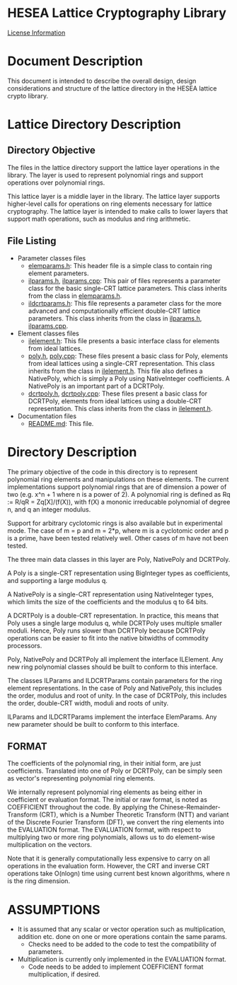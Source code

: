HESEA Lattice Cryptography Library
=====================================

[License Information](License.md)

Document Description
===================
This document is intended to describe the overall design, design considerations and structure of the lattice directory in the HESEA lattice crypto library.

Lattice Directory Description
=============================

Directory Objective
-------------------
The files in the lattice directory support the lattice layer operations in the library.  The layer is used to represent polynomial rings
and support operations over polynomial rings.

This lattice layer is a middle layer in the library.
The lattice layer supports higher-level calls for operations on ring elements necessary for lattice cryptography.
The lattice layer is intended to make calls to lower layers that support math operations, such as modulus and ring arithmetic.

File Listing
------------

* Parameter classes files
  - [elemparams.h](elemparams.h): This header file is a simple class to contain ring element parameters.
  - [ilparams.h](ilparams.h), [ilparams.cpp](../../lib/lattice/ilparams.cpp): This pair of files represents a parameter class for the basic single-CRT lattice parameters.  This class inherits from the class in [elemparams.h](src/lib/lattice/elemparams.h).
  - [ildcrtparams.h](ildcrtparams.h): This file represents a parameter class for the more advanced and computationally efficient double-CRT lattice parameters.  This class inherits from the class in [ilparams.h](ilparams.h), [ilparams.cpp](../../lib/lattice/ilparams.cpp).
* Element classes files
  - [ilelement.h](ilelement.h): This file presents a basic interface class for elements from ideal lattices.
  - [poly.h](poly.h), [poly.cpp](../../lib/lattice/poly.cpp): These files present a basic class for Poly, elements from ideal lattices using a single-CRT representation.  This class inherits from the class in [ilelement.h](ilelement.h). This file also defines a NativePoly, which is simply a Poly using NativeInteger coefficients. A NativePoly is an important part of a DCRTPoly.
  - [dcrtpoly.h](dcrtpoly.h), [dcrtpoly.cpp](../../lib/lattice/dcrtpoly.cpp): These files present a basic class for DCRTPoly, elements from ideal lattices using a double-CRT representation.  This class inherits from the class in [ilelement.h](ilelement.h).
* Documentation files
  - [README.md](README.md): This file.



Directory Description
=====================

The primary objective of the code in this directory is to represent polynomial ring elements and manipulations on these elements.  The current implementations support polynomial rings that are of dimension a power of two (e.g. x^n + 1 where n is a power of 2).  A polynomial ring is defined as Rq := R/qR = Zq[X]/(f(X)), with f(X) a mononic irreducable polynomial of degree n, and q an integer modulus.

Support for arbitrary cyclotomic rings is also available but in experimental mode. The case of m = p and m = 2*p, where m is a cyclotomic order and p is a prime, have been tested relatively well. Other cases of m have not been tested.

The three main data classes in this layer are Poly, NativePoly and DCRTPoly.

A Poly is a single-CRT representation using BigInteger types as coefficients, and supporting a large modulus q.

A NativePoly is a single-CRT representation using NativeInteger types, which limits the size of the coefficients and the modulus q to 64 bits.

A DCRTPoly is a double-CRT representation.  In practice, this means that Poly uses a single large modulus q, while  DCRTPoly uses multiple smaller moduli.  Hence, Poly runs slower than DCRTPoly because DCRTPoly operations can be easier to fit into the native bitwidths of commodity processors.

Poly, NativePoly and DCRTPoly all implement the interface ILElement.  Any new ring polynomial classes should be built to conform to this interface.

The classes ILParams and ILDCRTParams contain parameters for the ring element representations.  In the case of Poly and NativePoly, this includes the order, modulus and root of unity.  In the case of DCRTPoly, this includes the order, double-CRT width, moduli and roots of unity.

ILParams and ILDCRTParams implement the interface ElemParams.  Any new parameter should be built to conform to this interface.

FORMAT
------
The coefficients of the polynomial ring, in their initial form, are just coefficients.
Translated into one of Poly or DCRTPoly, can be simply seen
as vector's representing polynomial ring elements.

We internally represent polynomial ring elements as being either in coefficient or evaluation format.  The initial or raw format, is noted as COEFFICIENT throughout the code. By applying the Chinese-Remainder-Transform (CRT), which is a Number Theoretic Transform (NTT)  and variant of the Discrete Fourier Transform (DFT), we convert the ring elements into the EVALUATION format. The EVALUATION format, with respect to multiplying two or more ring polynomials, allows us to do element-wise multiplication on the vectors.

Note that it is generally computationally less expensive to carry on all operations in the evaluation form.  However, the CRT and inverse CRT operations take O(nlogn) time using current best known algorithms, where n is the ring dimension.

ASSUMPTIONS
===========

* It is assumed that any scalar or vector operation such as multiplication, addition etc. done on one or more operations contain the same params.
  - Checks need to be added to the code to test the compatibility of parameters.
* Multiplication is currently only implemented in the EVALUATION format.
  - Code needs to be added to implement COEFFICIENT format multiplication, if desired.
